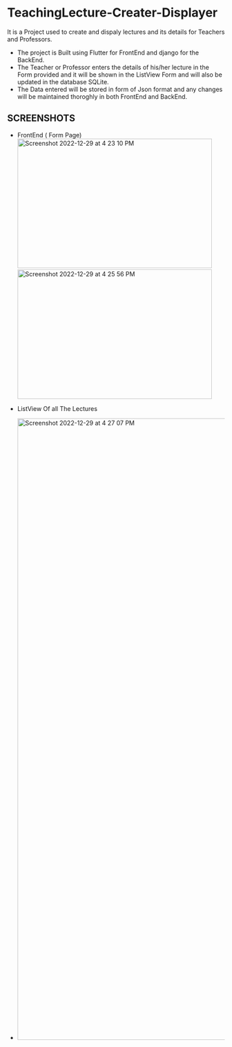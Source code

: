 # TeachingLecture-Creater-Displayer

It is a Project used to create and dispaly lectures and its details for Teachers and Professors.

- The project is Built using Flutter for FrontEnd and django for the BackEnd. <br />
- The Teacher or Professor enters the details of his/her lecture in the Form provided and it will be shown in the ListView Form and will also be updated in the database SQLite. <br />
- The Data entered will be stored in form of Json format and any changes will be maintained thoroghly in both FrontEnd and BackEnd. <br />

## SCREENSHOTS

- FrontEnd ( Form Page)  <br />
<img width="450" height="300" alt="Screenshot 2022-12-29 at 4 23 10 PM" src="https://user-images.githubusercontent.com/88288398/209942493-3bf2f997-3956-4442-931a-9791e6fe2d90.png"> &nbsp; &nbsp; <img width="450" height="300" alt="Screenshot 2022-12-29 at 4 25 56 PM" src="https://user-images.githubusercontent.com/88288398/209942574-29618408-3d83-4f2e-ae2f-68b91a144aec.png">

- ListView Of all The Lectures <br />
- <img width="1440" alt="Screenshot 2022-12-29 at 4 27 07 PM" src="https://user-images.githubusercontent.com/88288398/209943289-9210b1ed-f20d-423d-8abd-f7ca982b01ec.png">
